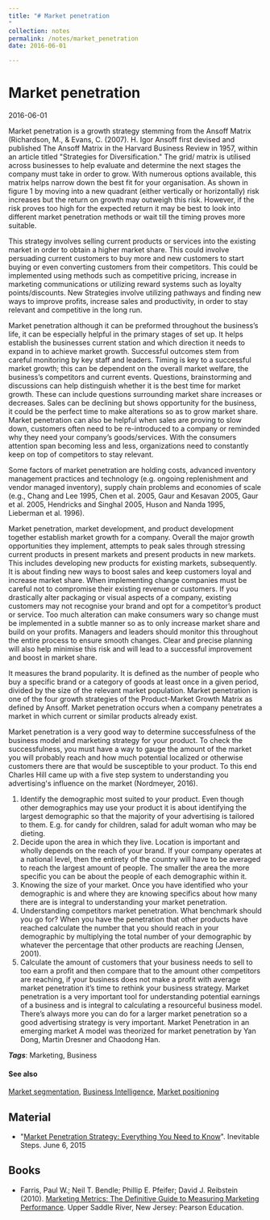 ```yaml
---
title: "# Market penetration
"
collection: notes
permalink: /notes/market_penetration
date: 2016-06-01

---
```


# Market penetration

2016-06-01

Market penetration is a growth strategy stemming from the Ansoff Matrix (Richardson, M., & Evans, C. (2007). H. Igor Ansoff first devised and published The Ansoff Matrix in the Harvard Business Review in 1957, within an article titled "Strategies for Diversification." The grid/ matrix is utilised across businesses to help evaluate and determine the next stages the company must take in order to grow. With numerous options available, this matrix helps narrow down the best fit for your organisation. As shown in figure 1 by moving into a new quadrant (either vertically or horizontally) risk increases but the return on growth may outweigh this risk. However, if the risk proves too high for the expected return it may be best to look into different market penetration methods or wait till the timing proves more suitable.

This strategy involves selling current products or services into the existing market in order to obtain a higher market share. This could involve persuading current customers to buy more and new customers to start buying or even converting customers from their competitors. This could be implemented using methods such as competitive pricing, increase in marketing communications or utilizing reward systems such as loyalty points/discounts. New Strategies involve utilizing pathways and finding new ways to improve profits, increase sales and productivity, in order to stay relevant and competitive in the long run.

Market penetration although it can be preformed throughout the business’s life, it can be especially helpful in the primary stages of set up. It helps establish the businesses current station and which direction it needs to expand in to achieve market growth. Successful outcomes stem from careful monitoring by key staff and leaders. Timing is key to a successful market growth; this can be dependent on the overall market welfare, the business’s competitors and current events. Questions, brainstorming and discussions can help distinguish whether it is the best time for market growth. These can include questions surrounding market share increases or decreases. Sales can be declining but shows opportunity for the business, it could be the perfect time to make alterations so as to grow market share. Market penetration can also be helpful when sales are proving to slow down, customers often need to be re-introduced to a company or reminded why they need your company’s goods/services. With the consumers attention span becoming less and less, organizations need to constantly keep on top of competitors to stay relevant.

Some factors of market penetration are holding costs, advanced inventory management practices and technology (e.g. ongoing replenishment and vendor managed inventory), supply chain problems and economies of scale (e.g., Chang and Lee 1995, Chen et al. 2005, Gaur and Kesavan 2005, Gaur et al. 2005, Hendricks and Singhal 2005, Huson and Nanda 1995, Lieberman et al. 1996).

Market penetration, market development, and product development together establish market growth for a company. Overall the major growth opportunities they implement, attempts to peak sales through stressing current products in present markets and present products in new markets. This includes developing new products for existing markets, subsequently. It is about finding new ways to boost sales and keep customers loyal and increase market share. When implementing change companies must be careful not to compromise their existing revenue or customers. If you drastically alter packaging or visual aspects of a company, existing customers may not recognise your brand and opt for a competitor’s product or service. Too much alteration can make consumers wary so change must be implemented in a subtle manner so as to only increase market share and build on your profits. Managers and leaders should monitor this throughout the entire process to ensure smooth changes. Clear and precise planning will also help minimise this risk and will lead to a successful improvement and boost in market share.

It measures the brand popularity. It is defined as the number of people who buy a specific brand or a category of goods at least once in a given period, divided by the size of the relevant market population. Market penetration is one of the four growth strategies of the Product-Market Growth Matrix as defined by Ansoff. Market penetration occurs when a company penetrates a market in which current or similar products already exist. 


Market penetration is a very good way to determine successfulness of the business model and marketing strategy for your product. To check the successfulness, you must have a way to gauge the amount of the market you will probably reach and how much potential localized or otherwise customers there are that would be susceptible to your product. To this end Charles Hill came up with a five step system to understanding you advertising's influence on the market (Nordmeyer, 2016).
1. Identify the demographic most suited to your product. Even though other demographics may use your product it is about identifying the largest demographic so that the majority of your advertising is tailored to them. E.g. for candy for children, salad for adult woman who may be dieting.
2. Decide upon the area in which they live. Location is important and wholly depends on the reach of your brand. If your company operates at a national level, then the entirety of the country will have to be averaged to reach the largest amount of people. The smaller the area the more specific you can be about the people of each demographic within it.
3. Knowing the size of your market. Once you have identified who your demographic is and where they are knowing specifics about how many there are is integral to understanding your market penetration.
4. Understanding competitors market penetration. What benchmark should you go for? When you have the penetration that other products have reached calculate the number that you should reach in your demographic by multiplying the total number of your demographic by whatever the percentage that other products are reaching (Jensen, 2001).
5. Calculate the amount of customers that your business needs to sell to too earn a profit and then compare that to the amount other competitors are reaching, if your business does not make a profit with average market penetration it’s time to rethink your business strategy. Market penetration is a very important tool for understanding potential earnings of a business and is integral to calculating a resourceful business model. There’s always more you can do for a larger market penetration so a good advertising strategy is very important. Market Penetration in an emerging market A model was theorized for market penetration by Yan Dong, Martin Dresner and Chaodong Han.

***Tags***: Marketing, Business

#### See also
[Market segmentation](/notes/market_segmentation), [Business Intelligence](/notes/business_intelligence), [Market positioning](/notes/market_positioning)

## Material
* "[Market Penetration Strategy: Everything You Need to Know](http://inevitablesteps.com/marketing/market-penetration-strategy/)". Inevitable Steps. June 6, 2015


## Books
* Farris, Paul W.; Neil T. Bendle; Phillip E. Pfeifer; David J. Reibstein (2010). [Marketing Metrics: The Definitive Guide to Measuring Marketing Performance](https://www.goodreads.com/book/show/8084737-marketing-metrics). Upper Saddle River, New Jersey: Pearson Education.


